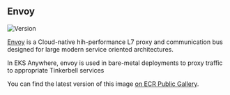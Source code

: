 ## **Envoy**
![Version](https://img.shields.io/badge/version-v1.22.2-blue)

[Envoy](https://github.com/envoyproxy/envoy) is a Cloud-native hih-performance L7 proxy and communication bus designed for large modern service oriented architectures.

In EKS Anywhere, envoy is used in bare-metal deployments to proxy traffic to appropriate Tinkerbell services

You can find the latest version of this image [on ECR Public Gallery](https://gallery.ecr.aws/eks-anywhere/envoyproxy/envoy).
